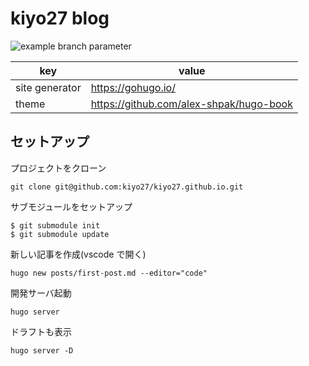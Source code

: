 # kiyo27 blog

![example branch parameter](https://github.com/kiyo27/kiyo27.github.io/actions/workflows/gh-pages.yaml/badge.svg)

| key | value |
| --- | -- |
| site generator | https://gohugo.io/ |
| theme | https://github.com/alex-shpak/hugo-book |

## セットアップ

プロジェクトをクローン

```
git clone git@github.com:kiyo27/kiyo27.github.io.git
```

サブモジュールをセットアップ

```
$ git submodule init
$ git submodule update
```

新しい記事を作成(vscode で開く)

```
hugo new posts/first-post.md --editor="code"
```

開発サーバ起動

```
hugo server
```

ドラフトも表示

```
hugo server -D
```
